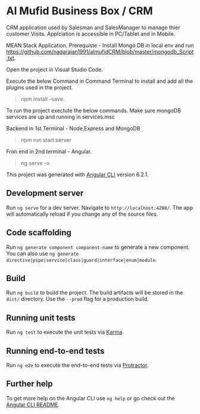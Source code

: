 # Al Mufid Business Box / CRM 
CRM application used by Salesman and SalesManager to manage thier customer Visits.
Applciation is accessible in PC/Tablet and in Mobile.

MEAN Stack Application.
Prerequiste - Install Mongo DB in local env and run https://github.com/nagarajan1991/almufidCRM/blob/master/mongodb_Script.txt.

Open the project in Visual Studio Code.

Execute the below Command in Command Terminal to install and add all the plugins used in the project.
> npm install -save.

To run the project exectute the below commands.
Make sure mongoDB services are up and running in services.msc

Backend in 1st Terminal - Node,Express and MongoDB
> npm run start:server

Fron end in 2nd terminal - Angular.
> ng serve -o


This project was generated with [Angular CLI](https://github.com/angular/angular-cli) version 6.2.1.

## Development server

Run `ng serve` for a dev server. Navigate to `http://localhost:4200/`. The app will automatically reload if you change any of the source files.

## Code scaffolding

Run `ng generate component component-name` to generate a new component. You can also use `ng generate directive|pipe|service|class|guard|interface|enum|module`.

## Build

Run `ng build` to build the project. The build artifacts will be stored in the `dist/` directory. Use the `--prod` flag for a production build.

## Running unit tests

Run `ng test` to execute the unit tests via [Karma](https://karma-runner.github.io).

## Running end-to-end tests

Run `ng e2e` to execute the end-to-end tests via [Protractor](http://www.protractortest.org/).

## Further help

To get more help on the Angular CLI use `ng help` or go check out the [Angular CLI README](https://github.com/angular/angular-cli/blob/master/README.md).

